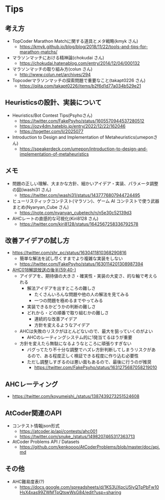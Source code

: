 # Tips

## 考え方

- TopCoder Marathon Matchに関する道具とメタ戦略(kmyk さん)
  - https://kmyk.github.io/blog/blog/2018/11/22/tools-and-tips-for-marathon-matchs/
- マラソンマッチにおける精神論(chokudai さん)
  - https://chokudai.hatenablog.com/entry/2014/12/04/000132
- マラソンマッチの取り組み方(colun さん)
  - http://www.colun.net/archives/294
- Topcoderマラソンマッチの探索問題で重要なこと(takapt0226 さん)
  - https://qiita.com/takapt0226/items/b2f6d1d77a034b529e21

## Heuristicsの設計、実装について

- Heuristics/Bot Contest Tips(Psyhoさん)
  - https://twitter.com/FakePsyho/status/1605570944537280512
  - https://ozy4dm.hateblo.jp/entry/2022/12/22/162046
  - https://togetter.com/li/2025077
- Introduction to Design and Implementation of Metaheuristics(umeponさん)
  - https://speakerdeck.com/umepon/introduction-to-design-and-implementation-of-metaheuristics


## メモ

- 問題の正しい理解、大まかな方針、細かいアイデア・実装、パラメータ調整の図(iwashi31 さん)
  - https://twitter.com/iwashi31/status/1437776807944724495
- ヒューリスティックコンテスト(マラソン)、ゲーム AI コンテストで使う武器まとめ(Nyanyan_Cube さん)
  - https://note.com/nyanyan_cubetech/n/n5e30c52139d3
- AHCレートの直感的な可視化(Kiri8128 さん)
  - https://twitter.com/kiri8128/status/1642567258336792578

## 改善アイデアの試し方

- https://twitter.com/shr_pc/status/1630411810368290816
  - 簡単な解法を試し尽くすまでより複雑な実装をしない
  - https://twitter.com/FakePsyho/status/1630114201308987394
- [AHC018解説放送の後半(59:40-)](https://www.youtube.com/watch?v=KoAjmMkDLgw)
  - アイデアを、期待値の大きさ・確実性・実装の大変さ、的な軸で考えられる
    - 解法アイデアを出すところの難しさ
      - たくさんいろんな問題や他の人の解法を見てみる
      - 一つの問題を極めるまでやってみる
    - 実装できるかどうかの判断の難しさ
    - どれから・どの順番で取り組むかの難しさ
      - 連続的な改善アイデア
      - 方針を変えるようなアイデア
  - AHCは失敗のリスクがほとんどないので、最大を狙っていくのがよい
    - AHCのレーティングシステム的に1発当てるほうが重要
  - 方針を変えたら無駄になるようなところに頑張りすぎない
    - バグってたり不十分な調整でハズレ方針判断してしまうリスクがあるので、ある程度正しく検証できる程度に作り込む必要性
    - ただし調整しすぎるのは悪い面もあるので、最後に行うのが推奨
      - https://twitter.com/FakePsyho/status/1631275687058219010

## AHCレーティング

- https://twitter.com/koyumeishi_/status/1387439273251524608

## AtCoder関連のAPI

- コンテスト情報json形式
  - https://atcoder.jp/api/contests/ahc001
  - https://twitter.com/snuke_/status/1498207465317363713
- AtCoder Problems API / Datasets
  - https://github.com/kenkoooo/AtCoderProblems/blob/master/doc/api.md

## その他

- AHC難易度表(?)
  - https://docs.google.com/spreadsheets/d/1KS3UXpcU5lyQTpPbFw10HsX4xas99ZWMTpQtswWsG84/edit?usp=sharing
